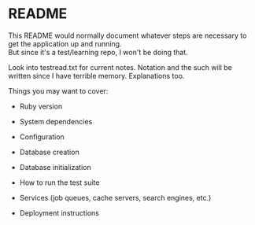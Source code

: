 # README

This README would normally document whatever steps are necessary to get the
application up and running. <br> 
But since it's a test/learning repo, I won't be doing that. <br>

Look into testread.txt for current notes. Notation and the such will be written since I have terrible memory. Explanations too.







Things you may want to cover:

* Ruby version

* System dependencies

* Configuration

* Database creation

* Database initialization

* How to run the test suite

* Services (job queues, cache servers, search engines, etc.)

* Deployment instructions

